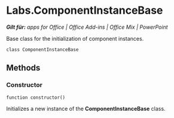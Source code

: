 
# Labs.ComponentInstanceBase

 _**Gilt für:** apps for Office | Office Add-ins | Office Mix | PowerPoint_

Base class for the initialization of component instances.

```
class ComponentInstanceBase
```


## Methods


### Constructor

 `function constructor()`

Initializes a new instance of the  **ComponentInstanceBase** class.

